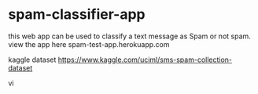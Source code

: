 # spam-classifier-app
this web app can be used to classify a text message as Spam or not spam.
view the app here spam-test-app.herokuapp.com

kaggle dataset https://www.kaggle.com/uciml/sms-spam-collection-dataset

vi
